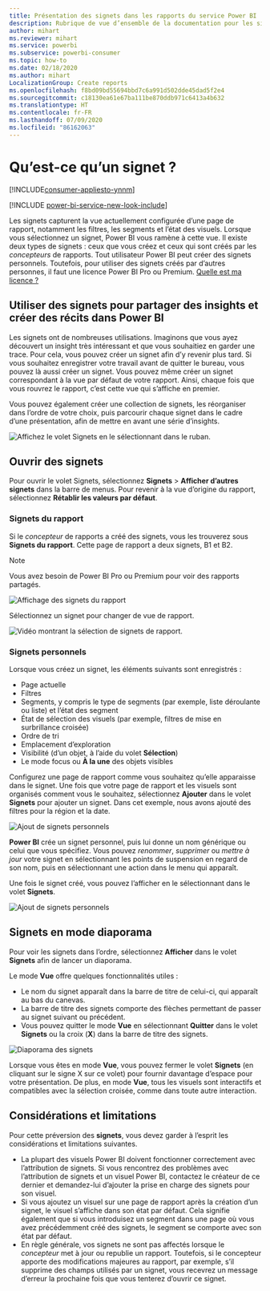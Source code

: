 ```yaml
---
title: Présentation des signets dans les rapports du service Power BI
description: Rubrique de vue d’ensemble de la documentation pour les signets dans le service Power BI.
author: mihart
ms.reviewer: mihart
ms.service: powerbi
ms.subservice: powerbi-consumer
ms.topic: how-to
ms.date: 02/18/2020
ms.author: mihart
LocalizationGroup: Create reports
ms.openlocfilehash: f8bd09bd55694bbd7c6a991d502dde45dad5f2e4
ms.sourcegitcommit: c18130ea61e67ba111be870ddb971c6413a4b632
ms.translationtype: HT
ms.contentlocale: fr-FR
ms.lasthandoff: 07/09/2020
ms.locfileid: "86162063"
---
```

# <a name="what-are-bookmarks"></a>Qu’est-ce qu’un signet ?

[!INCLUDE[consumer-appliesto-ynnm](../includes/consumer-appliesto-ynnm.md)]

[!INCLUDE [power-bi-service-new-look-include](../includes/power-bi-service-new-look-include.md)]

Les signets capturent la vue actuellement configurée d’une page de rapport, notamment les filtres, les segments et l’état des visuels. Lorsque vous sélectionnez un signet, Power BI vous ramène à cette vue. Il existe deux types de signets : ceux que vous créez et ceux qui sont créés par les *concepteurs* de rapports. Tout utilisateur Power BI peut créer des signets personnels. Toutefois, pour utiliser des signets créés par d’autres personnes, il faut une licence Power BI Pro ou Premium. [Quelle est ma licence ?](end-user-license.md)

## <a name="use-bookmarks-to-share-insights-and-build-stories-in-power-bi"></a>Utiliser des signets pour partager des insights et créer des récits dans Power BI 
Les signets ont de nombreuses utilisations. Imaginons que vous ayez découvert un insight très intéressant et que vous souhaitiez en garder une trace. Pour cela, vous pouvez créer un signet afin d’y revenir plus tard. Si vous souhaitez enregistrer votre travail avant de quitter le bureau, vous pouvez là aussi créer un signet. Vous pouvez même créer un signet correspondant à la vue par défaut de votre rapport. Ainsi, chaque fois que vous rouvrez le rapport, c’est cette vue qui s’affiche en premier. 

Vous pouvez également créer une collection de signets, les réorganiser dans l’ordre de votre choix, puis parcourir chaque signet dans le cadre d’une présentation, afin de mettre en avant une série d’insights.  

![Affichez le volet Signets en le sélectionnant dans le ruban.](media/end-user-bookmarks/power-bi-select-bookmark.png)

## <a name="open-bookmarks"></a>Ouvrir des signets
Pour ouvrir le volet Signets, sélectionnez **Signets** > **Afficher d’autres signets** dans la barre de menus. Pour revenir à la vue d’origine du rapport, sélectionnez **Rétablir les valeurs par défaut**.

### <a name="report-bookmarks"></a>Signets du rapport
Si le *concepteur* de rapports a créé des signets, vous les trouverez sous **Signets du rapport**. Cette page de rapport a deux signets, B1 et B2. 

> [!NOTE]
> Vous avez besoin de Power BI Pro ou Premium pour voir des rapports partagés. 

![Affichage des signets du rapport](media/end-user-bookmarks/power-bi-report.png)

Sélectionnez un signet pour changer de vue de rapport. 

![Vidéo montrant la sélection de signets de rapport.](media/end-user-bookmarks/power-bi-bookmarks.gif)

### <a name="personal-bookmarks"></a>Signets personnels

Lorsque vous créez un signet, les éléments suivants sont enregistrés :

* Page actuelle
* Filtres
* Segments, y compris le type de segments (par exemple, liste déroulante ou liste) et l’état des segment
* État de sélection des visuels (par exemple, filtres de mise en surbrillance croisée)
* Ordre de tri
* Emplacement d’exploration
* Visibilité (d’un objet, à l’aide du volet **Sélection**)
* Le mode focus ou **À la une** des objets visibles

Configurez une page de rapport comme vous souhaitez qu’elle apparaisse dans le signet. Une fois que votre page de rapport et les visuels sont organisés comment vous le souhaitez, sélectionnez **Ajouter** dans le volet **Signets** pour ajouter un signet. Dans cet exemple, nous avons ajouté des filtres pour la région et la date. 

![Ajout de signets personnels](media/end-user-bookmarks/power-bi-bookmark-personal.png)

**Power BI** crée un signet personnel, puis lui donne un nom générique ou celui que vous spécifiez. Vous pouvez *renommer*, *supprimer* ou *mettre à jour* votre signet en sélectionnant les points de suspension en regard de son nom, puis en sélectionnant une action dans le menu qui apparaît.

Une fois le signet créé, vous pouvez l’afficher en le sélectionnant dans le volet **Signets**. 

![Ajout de signets personnels](media/end-user-bookmarks/power-bi-bookmark-west.png)


<!--
## Arranging bookmarks
As you create bookmarks, you might find that the order in which you create them isn't necessarily the same order you'd like to present them to your audience. No problem, you can easily rearrange the order of bookmarks.

In the **Bookmarks** pane, simply drag-and-drop bookmarks to change their order, as shown in the following image. The yellow bar between bookmarks designates where the dragged bookmark will be placed.

![Change bookmark order by drag-and-drop](media/desktop-bookmarks/bookmarks_06.png)

The order of your bookmarks can become important when you use the **View** feature of bookmarks, as described in the next section. 

-->

## <a name="bookmarks-as-a-slide-show"></a>Signets en mode diaporama
Pour voir les signets dans l’ordre, sélectionnez **Afficher** dans le volet **Signets** afin de lancer un diaporama.

Le mode **Vue** offre quelques fonctionnalités utiles :

- Le nom du signet apparaît dans la barre de titre de celui-ci, qui apparaît au bas du canevas.
- La barre de titre des signets comporte des flèches permettant de passer au signet suivant ou précédent.
- Vous pouvez quitter le mode **Vue** en sélectionnant **Quitter** dans le volet **Signets** ou la croix (**X**) dans la barre de titre des signets.

![Diaporama des signets](media/end-user-bookmarks/power-bi-slideshow.png)

Lorsque vous êtes en mode **Vue**, vous pouvez fermer le volet **Signets** (en cliquant sur le signe X sur ce volet) pour fournir davantage d’espace pour votre présentation. De plus, en mode **Vue**, tous les visuels sont interactifs et compatibles avec la sélection croisée, comme dans toute autre interaction. 

<!--
## Visibility - using the Selection pane
With the release of bookmarks, the new **Selection** pane is also introduced. The **Selection** pane provides a list of all objects on the current page and allows you to select the object and specify whether a given object is visible. 

![Enable the Selection pane](media/desktop-bookmarks/bookmarks_08.png)

You can select an object using the **Selection** pane. Also, you can toggle whether the object is currently visible by clicking the eye icon to the right of the visual. 

![Selection pane](media/desktop-bookmarks/bookmarks_09.png)

When a bookmark is added, the visible status of each object is also saved based on its setting in the **Selection** pane. 

It's important to note that **slicers** continue to filter a report page, regardless of whether they are visible. As such, you can create many different bookmarks, with different slicer settings, and make a single report page appear very different (and highlight different insights) in various bookmarks.


## Bookmarks for shapes and images
You can also link shapes and images to bookmarks. With this feature, when you click on an object, it will show the bookmark associated with that object. This can be especially useful when working with buttons; you can learn more by reading the article about [using buttons in Power BI](../create-reports/desktop-buttons.md). 

To assign a bookmark to an object, select the object, then expand the **Action** section from the **Format Shape** pane, as shown in the following image.

![Add bookmark link to an object](media/desktop-bookmarks/bookmarks_10.png)

Once you turn the **Action** slider to **On** you can select whether the object is a back button, a bookmark, or a Q&A command. If you select bookmark, you can then select which of your bookmarks the object is linked to.

There are all sorts of interesting things you can do with object-linked bookmarking. You can create a visual table of contents on your report page, or you can provide different views (such as visual types) of the same information, just by clicking on an object.

When you are in editing mode you can use ctrl+click to follow the link, and when not in edit mode, simply click the object to follow the link. 


## Bookmark groups

Beginning with the August 2018 release of **Power BI Desktop**, you can create and use bookmark groups. A bookmark group is a collection of bookmarks that you specify, which can be shown and organized as a group. 

To create a bookmark group, hold down the CTRL key and select the bookmarks you want to include in the group, then click the ellipses beside any of the selected bookmarks, and select **Group** from the menu that appears.

![Create a bookmark group](media/desktop-bookmarks/bookmarks_15.png)

**Power BI Desktop** automatically names the group *Group 1*. Fortunately, you can just double-click on the name and rename it to whatever you want.

![Rename a bookmark group](media/desktop-bookmarks/bookmarks_16.png)

With any bookmark group, clicking on the bookmark group's name only expands or collapses the group of bookmarks, and does not represent a bookmark by itself. 

When using the **View** feature of bookmarks, the following applies:

* If the selected bookmark is in a group when you select **View** from bookmarks, only the bookmarks *in that group* are shown in the viewing session. 

* If the selected bookmark is not in a group, or is on the top level (such as the name of a bookmark group), then all bookmarks for the entire report are played, including bookmarks in any group. 

To ungroup bookmarks, just select any bookmark in a group, click the ellipses, and then select **Ungroup** from the menu that appears. 

![Ungroup a bookmark group](media/desktop-bookmarks/bookmarks_17.png)

Note that selecting **Ungroup** for any bookmark from a group takes all bookmarks out of the group (it deletes the group, but not the bookmarks themselves). So to remove a single bookmark from a group, you need to **Ungroup** any member from that group, which deletes the grouping, then select the members you want in the new group (using CTRL and clicking each bookmark), and select **Group** again. 
-->





## <a name="limitations-and-considerations"></a>Considérations et limitations
Pour cette préversion des **signets**, vous devez garder à l’esprit les considérations et limitations suivantes.

* La plupart des visuels Power BI doivent fonctionner correctement avec l’attribution de signets. Si vous rencontrez des problèmes avec l’attribution de signets et un visuel Power BI, contactez le créateur de ce dernier et demandez-lui d’ajouter la prise en charge des signets pour son visuel.
* Si vous ajoutez un visuel sur une page de rapport après la création d’un signet, le visuel s’affiche dans son état par défaut. Cela signifie également que si vous introduisez un segment dans une page où vous avez précédemment créé des signets, le segment se comporte avec son état par défaut.
* En règle générale, vos signets ne sont pas affectés lorsque le *concepteur* met à jour ou republie un rapport. Toutefois, si le concepteur apporte des modifications majeures au rapport, par exemple, s’il supprime des champs utilisés par un signet, vous recevrez un message d’erreur la prochaine fois que vous tenterez d’ouvrir ce signet. 

<!--
## Next steps
spotlight?
-->

